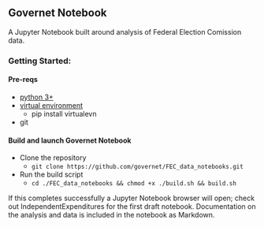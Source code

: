 ## Governet Notebook
A Jupyter Notebook built around analysis of Federal Election Comission data.

### Getting Started:
#### Pre-reqs
- <a href=https://www.python.org/downloads/>python 3+</a>
- <a href=https://virtualenv.pypa.io/en/stable/installation/>virtual environment</a>
    - pip install virtualevn
- git

#### Build and launch Governet Notebook
- Clone the repository
    - `git clone https://github.com/governet/FEC_data_notebooks.git`
- Run the build script
    - `cd ./FEC_data_notebooks && chmod +x ./build.sh && build.sh`

If this completes successfully a Jupyter Notebook browser will open; check out IndependentExpenditures for the first draft notebook.  Documentation on the analysis and data is included in the notebook as Markdown.
